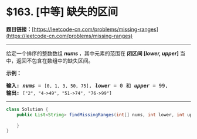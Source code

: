 # $163. [中等] 缺失的区间

**题目链接：**[https://leetcode-cn.com/problems/missing-ranges](https://leetcode-cn.com/problems/missing-ranges)

---

<div class="content__1Y2H">
 <div class="notranslate">
  <p>给定一个排序的整数数组 <em><strong>nums&nbsp;</strong></em>，其中元素的范围在&nbsp;<strong>闭区间</strong>&nbsp;<strong>[<em>lower, upper</em>]</strong>&nbsp;当中，返回不包含在数组中的缺失区间。</p> 
  <p><strong>示例：</strong></p> 
  <pre class="language-text"><strong>输入: </strong><strong><em>nums</em></strong> = <code>[0, 1, 3, 50, 75]</code>, <strong><em>lower</em></strong> = 0 和 <strong><em>upper</em></strong> = 99,
<strong>输出: </strong><code>["2", "4-&gt;49", "51-&gt;74", "76-&gt;99"]</code>
</pre> 
 </div>
</div>

---

```java
class Solution {
    public List<String> findMissingRanges(int[] nums, int lower, int upper) {
        
    }
}
```